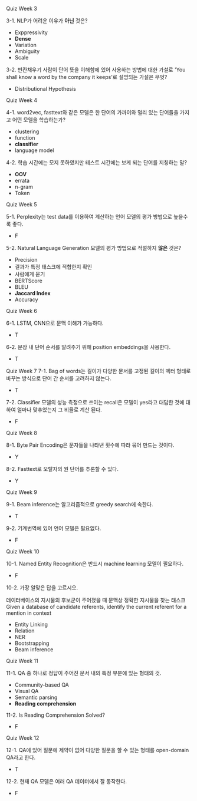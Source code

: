 Quiz Week 3

3-1. NLP가 어려운 이유가 **아닌** 것은?
- Exppressivity
- **Dense**
- Variation
- Ambiguity
- Scale

3-2. 빈칸채우기
사람이 단어 뜻을 이해함에 있어 사용하는 방법에 대한 가설로 'You shall know a word by the company it keeps'로 설명되는 가설은 무엇?
- Distributional Hypothesis



Quiz Week 4

4-1. word2vec, fasttext와 같은 모델은 한 단어의 가까이와 멀리 있는 단어들을 가지고 어떤 모델을 학습하는가?
- clustering
- function
- **classifier**
- language model

4-2. 학습 시간에는 모지 못하였지만 테스트 시간에는 보게 되는 단어를 지칭하는 말?
- **OOV**
- errata
- n-gram
- Token



Quiz Week 5

5-1. Perplexity는 test data를 이용하여 계산하는 언어 모델의 평가 방법으로 높을수록 좋다.
- F

5-2. Natural Language Generation 모델의 평가 방법으로 적절하지 **않은** 것은?
- Precision
- 결과가 특정 태스크에 적합한지 확인
- 사람에게 묻기
- BERTScore
- BLEU
- **Jaccard Index**
- Accuracy



Quiz Week 6

6-1. LSTM, CNN으로 문맥 이해가 가능하다.
- T

6-2. 문장 내 단어 순서를 알려주기 위해 position embeddings을 사용한다.
- T



Quiz Week 7
7-1. Bag of words는 길이가 다양한 문서를 고정된 길이의 벡터 형태로 바꾸는 방식으로 단어 간 순서를 고려하지 않는다.
- T

7-2. Classifier 모델의 성능 측정으로 쓰이는 recall은 모델이 yes라고 대답한 것에 대하여 얼마나 맞추었는지 그 비율로 계산 된다.
- F


Quiz Week 8

8-1. Byte Pair Encoding은 문자들을 나타낸 횟수에 따라 묶어 만드는 것이다.
- Y

8-2. Fasttext로 오탈자의 원 단어를 추론할 수 있다.
- Y



Quiz Week 9

9-1. Beam inference는 알고리즘적으로 greedy search에 속한다.
- T

9-2. 기계번역에 있어 언어 모델은 필요없다.
- F



Quiz Week 10

10-1. Named Entity Recognition은 반드시 machine learning 모델이 필요하다.
- F

10-2. 가장 알맞은 답을 고르시오.

데이터베이스의 지시물의 후보군이 주어졌을 때 문맥상 정확한 지시물을 찾는 태스크
Given a database of candidate referents, identify the current referent for a mention in context
- Entity Linking
- Relation
- NER
- Bootstrapping
- Beam inference



Quiz Week 11

11-1. QA 중 하나로 정답이 주어진 문서 내의 특정 부분에 있는 형태의 것.
- Community-based QA
- Visual QA
- Semantic parsing
- **Reading comprehension**

11-2. Is  Reading Comprehension Solved?
- F



Quiz Week 12

12-1. QA에 있어 질문에 제약이 없어 다양한 질문을 할 수 있는 형태를 open-domain QA라고 한다.
- T

12-2. 현재 QA 모델은 여러 QA 데이터에서 잘 동작한다.
- F
